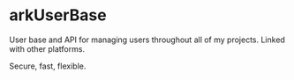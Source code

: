 # arkUserBase
User base and API for managing users throughout all of my projects. Linked with other platforms.

Secure, fast, flexible.

